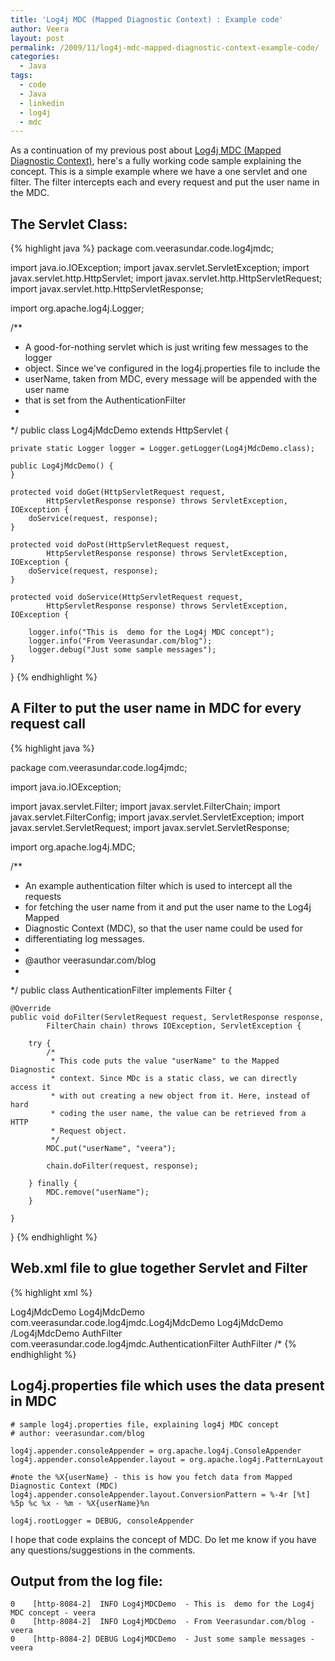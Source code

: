 ```yaml
---
title: 'Log4j MDC (Mapped Diagnostic Context) : Example code'
author: Veera
layout: post
permalink: /2009/11/log4j-mdc-mapped-diagnostic-context-example-code/
categories:
  - Java
tags:
  - code
  - Java
  - linkedin
  - log4j
  - mdc
---
```


As a continuation of my previous post about [Log4j MDC (Mapped Diagnostic Context)][1], here's a fully working code sample explaining the concept. This is a simple example where we have a one servlet and one filter. The filter intercepts each and every request and put the user name in the MDC.

 [1]: http://veerasundar.com/blog/2009/10/log4j-mdc-mapped-diagnostic-context-what-and-why/ "Log4j MDC (Mapped Diagnostic Context) : What and Why"

## The Servlet Class:

{% highlight java %}
package com.veerasundar.code.log4jmdc;

import java.io.IOException;
import javax.servlet.ServletException;
import javax.servlet.http.HttpServlet;
import javax.servlet.http.HttpServletRequest;
import javax.servlet.http.HttpServletResponse;

import org.apache.log4j.Logger;

/**
 * A good-for-nothing servlet which is just writing few messages to the logger
 * object. Since we've configured in the log4j.properties file to include the
 * userName, taken from MDC, every message will be appended with the user name
 * that is set from the AuthenticationFilter
 *
 */
public class Log4jMdcDemo extends HttpServlet {

	private static Logger logger = Logger.getLogger(Log4jMdcDemo.class);

	public Log4jMdcDemo() {
	}

	protected void doGet(HttpServletRequest request,
			HttpServletResponse response) throws ServletException, IOException {
		doService(request, response);
	}

	protected void doPost(HttpServletRequest request,
			HttpServletResponse response) throws ServletException, IOException {
		doService(request, response);
	}

	protected void doService(HttpServletRequest request,
			HttpServletResponse response) throws ServletException, IOException {

		logger.info("This is  demo for the Log4j MDC concept");
		logger.info("From Veerasundar.com/blog");
		logger.debug("Just some sample messages");
	}
}
{% endhighlight %}

## A Filter to put the user name in MDC for every request call

{% highlight java %}

package com.veerasundar.code.log4jmdc;

import java.io.IOException;

import javax.servlet.Filter;
import javax.servlet.FilterChain;
import javax.servlet.FilterConfig;
import javax.servlet.ServletException;
import javax.servlet.ServletRequest;
import javax.servlet.ServletResponse;

import org.apache.log4j.MDC;

/**
 * An example authentication filter which is used to intercept all the requests
 * for fetching the user name from it and put the user name to the Log4j Mapped
 * Diagnostic Context (MDC), so that the user name could be used for
 * differentiating log messages.
 *
 * @author veerasundar.com/blog
 *
 */
public class AuthenticationFilter implements Filter {

	@Override
	public void doFilter(ServletRequest request, ServletResponse response,
			FilterChain chain) throws IOException, ServletException {

		try {
			/*
			 * This code puts the value "userName" to the Mapped Diagnostic
			 * context. Since MDc is a static class, we can directly access it
			 * with out creating a new object from it. Here, instead of hard
			 * coding the user name, the value can be retrieved from a HTTP
			 * Request object.
			 */
			MDC.put("userName", "veera");

			chain.doFilter(request, response);

		} finally {
			MDC.remove("userName");
		}

	}

}
{% endhighlight %}

## Web.xml file to glue together Servlet and Filter

{% highlight xml %}
<?xml version="1.0" encoding="UTF-8"?>
<web-app id="WebApp_ID" version="2.4"   xmlns="http://java.sun.com/xml/ns/j2ee" xmlns:xsi="http://www.w3.org/2001/XMLSchema-instance"   xsi:schemaLocation="http://java.sun.com/xml/ns/j2ee http://java.sun.com/xml/ns/j2ee/web-app_2_4.xsd">
    <servlet>
        <description/>
        <display-name>Log4jMdcDemo</display-name>
        <servlet-name>Log4jMdcDemo</servlet-name>
        <servlet-class>com.veerasundar.code.log4jmdc.Log4jMdcDemo</servlet-class>
    </servlet>
    <servlet-mapping>
        <servlet-name>Log4jMdcDemo</servlet-name>
        <url-pattern>/Log4jMdcDemo</url-pattern>
    </servlet-mapping>
    <filter>
        <filter-name>AuthFilter</filter-name>
        <filter-class>com.veerasundar.code.log4jmdc.AuthenticationFilter</filter-class>
    </filter>
    <filter-mapping>
        <filter-name>AuthFilter</filter-name>
        <url-pattern>/*</url-pattern>
    </filter-mapping>
</web-app>
{% endhighlight %}

## Log4j.properties file which uses the data present in MDC

    # sample log4j.properties file, explaining log4j MDC concept
    # author: veerasundar.com/blog
    
    log4j.appender.consoleAppender = org.apache.log4j.ConsoleAppender
    log4j.appender.consoleAppender.layout = org.apache.log4j.PatternLayout
    
    #note the %X{userName} - this is how you fetch data from Mapped Diagnostic Context (MDC)
    log4j.appender.consoleAppender.layout.ConversionPattern = %-4r [%t] %5p %c %x - %m - %X{userName}%n
    
    log4j.rootLogger = DEBUG, consoleAppender

I hope that code explains the concept of MDC. Do let me know if you have any questions/suggestions in the comments.

## Output from the log file:

    0    [http-8084-2]  INFO Log4jMDCDemo  - This is  demo for the Log4j MDC concept - veera
    0    [http-8084-2]  INFO Log4jMDCDemo  - From Veerasundar.com/blog - veera
    0    [http-8084-2] DEBUG Log4jMDCDemo  - Just some sample messages - veera
